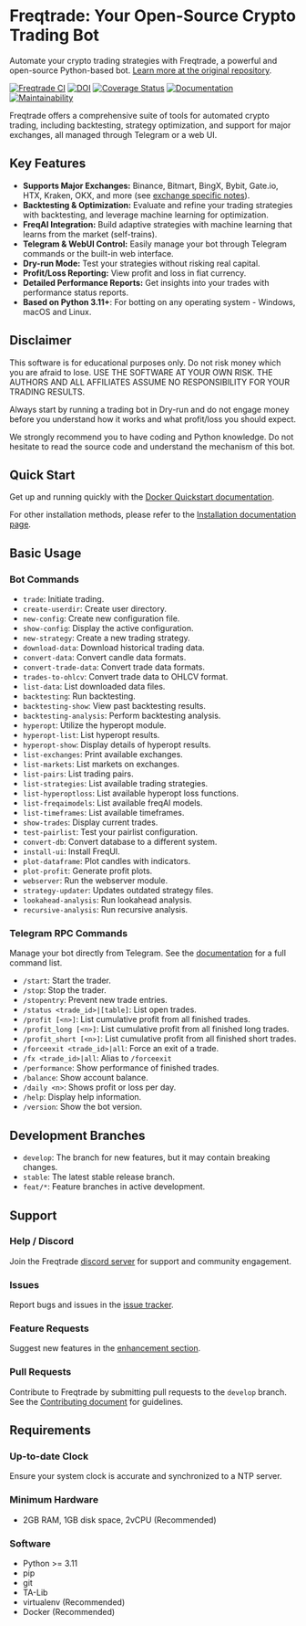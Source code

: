 # Freqtrade: Your Open-Source Crypto Trading Bot

Automate your crypto trading strategies with Freqtrade, a powerful and open-source Python-based bot. [Learn more at the original repository](https://github.com/freqtrade/freqtrade).

[![Freqtrade CI](https://github.com/freqtrade/freqtrade/actions/workflows/ci.yml/badge.svg?branch=develop)](https://github.com/freqtrade/freqtrade/actions/)
[![DOI](https://joss.theoj.org/papers/10.21105/joss.04864/status.svg)](https://doi.org/10.21105/joss.04864)
[![Coverage Status](https://coveralls.io/repos/github/freqtrade/freqtrade/badge.svg?branch=develop&service=github)](https://coveralls.io/github/freqtrade/freqtrade?branch=develop)
[![Documentation](https://readthedocs.org/projects/freqtrade/badge/)](https://www.freqtrade.io)
[![Maintainability](https://api.codeclimate.com/v1/badges/5737e6d668200b7518ff/maintainability)](https://codeclimate.com/github/freqtrade/freqtrade/maintainability)

Freqtrade offers a comprehensive suite of tools for automated crypto trading, including backtesting, strategy optimization, and support for major exchanges, all managed through Telegram or a web UI.

## Key Features

*   **Supports Major Exchanges:** Binance, Bitmart, BingX, Bybit, Gate.io, HTX, Kraken, OKX, and more (see [exchange specific notes](docs/exchanges.md)).
*   **Backtesting & Optimization:** Evaluate and refine your trading strategies with backtesting, and leverage machine learning for optimization.
*   **FreqAI Integration:** Build adaptive strategies with machine learning that learns from the market (self-trains).
*   **Telegram & WebUI Control:** Easily manage your bot through Telegram commands or the built-in web interface.
*   **Dry-run Mode:** Test your strategies without risking real capital.
*   **Profit/Loss Reporting:** View profit and loss in fiat currency.
*   **Detailed Performance Reports:** Get insights into your trades with performance status reports.
*   **Based on Python 3.11+**: For botting on any operating system - Windows, macOS and Linux.

## Disclaimer

This software is for educational purposes only. Do not risk money which you are afraid to lose. USE THE SOFTWARE AT YOUR OWN RISK. THE AUTHORS AND ALL AFFILIATES ASSUME NO RESPONSIBILITY FOR YOUR TRADING RESULTS.

Always start by running a trading bot in Dry-run and do not engage money before you understand how it works and what profit/loss you should expect.

We strongly recommend you to have coding and Python knowledge. Do not hesitate to read the source code and understand the mechanism of this bot.

## Quick Start

Get up and running quickly with the [Docker Quickstart documentation](https://www.freqtrade.io/en/stable/docker_quickstart/).

For other installation methods, please refer to the [Installation documentation page](https://www.freqtrade.io/en/stable/installation/).

## Basic Usage

### Bot Commands

*   `trade`: Initiate trading.
*   `create-userdir`: Create user directory.
*   `new-config`: Create new configuration file.
*   `show-config`: Display the active configuration.
*   `new-strategy`: Create a new trading strategy.
*   `download-data`: Download historical trading data.
*   `convert-data`: Convert candle data formats.
*   `convert-trade-data`: Convert trade data formats.
*   `trades-to-ohlcv`: Convert trade data to OHLCV format.
*   `list-data`: List downloaded data files.
*   `backtesting`: Run backtesting.
*   `backtesting-show`: View past backtesting results.
*   `backtesting-analysis`: Perform backtesting analysis.
*   `hyperopt`: Utilize the hyperopt module.
*   `hyperopt-list`: List hyperopt results.
*   `hyperopt-show`: Display details of hyperopt results.
*   `list-exchanges`: Print available exchanges.
*   `list-markets`: List markets on exchanges.
*   `list-pairs`: List trading pairs.
*   `list-strategies`: List available trading strategies.
*   `list-hyperoptloss`: List available hyperopt loss functions.
*   `list-freqaimodels`: List available freqAI models.
*   `list-timeframes`: List available timeframes.
*   `show-trades`: Display current trades.
*   `test-pairlist`: Test your pairlist configuration.
*   `convert-db`: Convert database to a different system.
*   `install-ui`: Install FreqUI.
*   `plot-dataframe`: Plot candles with indicators.
*   `plot-profit`: Generate profit plots.
*   `webserver`: Run the webserver module.
*   `strategy-updater`: Updates outdated strategy files.
*   `lookahead-analysis`: Run lookahead analysis.
*   `recursive-analysis`: Run recursive analysis.

### Telegram RPC Commands

Manage your bot directly from Telegram. See the [documentation](https://www.freqtrade.io/en/latest/telegram-usage/) for a full command list.

*   `/start`: Start the trader.
*   `/stop`: Stop the trader.
*   `/stopentry`: Prevent new trade entries.
*   `/status <trade_id>|[table]`: List open trades.
*   `/profit [<n>]`: List cumulative profit from all finished trades.
*   `/profit_long [<n>]`: List cumulative profit from all finished long trades.
*   `/profit_short [<n>]`: List cumulative profit from all finished short trades.
*   `/forceexit <trade_id>|all`: Force an exit of a trade.
*   `/fx <trade_id>|all`: Alias to `/forceexit`
*   `/performance`: Show performance of finished trades.
*   `/balance`: Show account balance.
*   `/daily <n>`: Shows profit or loss per day.
*   `/help`: Display help information.
*   `/version`: Show the bot version.

## Development Branches

*   `develop`: The branch for new features, but it may contain breaking changes.
*   `stable`: The latest stable release branch.
*   `feat/*`: Feature branches in active development.

## Support

### Help / Discord

Join the Freqtrade [discord server](https://discord.gg/p7nuUNVfP7) for support and community engagement.

### Issues

Report bugs and issues in the [issue tracker](https://github.com/freqtrade/freqtrade/issues?q=is%3Aissue).

### Feature Requests

Suggest new features in the [enhancement section](https://github.com/freqtrade/freqtrade/labels/enhancement).

### Pull Requests

Contribute to Freqtrade by submitting pull requests to the `develop` branch.  See the [Contributing document](https://github.com/freqtrade/freqtrade/blob/develop/CONTRIBUTING.md) for guidelines.

## Requirements

### Up-to-date Clock

Ensure your system clock is accurate and synchronized to a NTP server.

### Minimum Hardware

*   2GB RAM, 1GB disk space, 2vCPU (Recommended)

### Software

*   Python >= 3.11
*   pip
*   git
*   TA-Lib
*   virtualenv (Recommended)
*   Docker (Recommended)